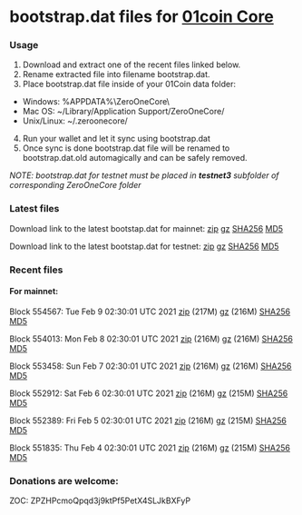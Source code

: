 # bootstrap.dat files for [01coin Core](https://01coin.io)

### Usage

1. Download and extract one of the recent files linked below.
2. Rename extracted file into filename bootstrap.dat.
3. Place bootstrap.dat file inside of your 01Coin data folder:
 - Windows: %APPDATA%\ZeroOneCore\
 - Mac OS: ~/Library/Application Support/ZeroOneCore/
 - Unix/Linux: ~/.zeroonecore/
4. Run your wallet and let it sync using bootstrap.dat
5. Once sync is done bootstrap.dat file will be renamed to bootstrap.dat.old automagically and can be safely removed.

_NOTE: bootstrap.dat for testnet must be placed in **testnet3** subfolder of corresponding ZeroOneCore folder_

### Latest files
Download link to the latest bootstap.dat for mainnet: [zip](https://files.01coin.io/mainnet/bootstrap.dat.zip) [gz](https://files.01coin.io/mainnet/bootstrap.dat.tar.gz) [SHA256](https://files.01coin.io/mainnet/sha256.txt) [MD5](https://files.01coin.io/mainnet/md5.txt)

Download link to the latest bootstap.dat for testnet: [zip](https://files.01coin.io/testnet/bootstrap.dat.zip) [gz](https://files.01coin.io/testnet/bootstrap.dat.tar.gz) [SHA256](https://files.01coin.io/testnet/sha256.txt) [MD5](https://files.01coin.io/testnet/md5.txt)

### Recent files

#### For mainnet:

Block 554567: Tue Feb  9 02:30:01 UTC 2021 [zip](https://files.01coin.io/mainnet/2021-02-09/bootstrap.dat.zip) (217M) [gz](https://files.01coin.io/mainnet/2021-02-09/bootstrap.dat.tar.gz) (216M) [SHA256](https://files.01coin.io/mainnet/2021-02-09/sha256.txt) [MD5](https://files.01coin.io/mainnet/2021-02-09/md5.txt)

Block 554013: Mon Feb  8 02:30:01 UTC 2021 [zip](https://files.01coin.io/mainnet/2021-02-08/bootstrap.dat.zip) (216M) [gz](https://files.01coin.io/mainnet/2021-02-08/bootstrap.dat.tar.gz) (216M) [SHA256](https://files.01coin.io/mainnet/2021-02-08/sha256.txt) [MD5](https://files.01coin.io/mainnet/2021-02-08/md5.txt)

Block 553458: Sun Feb  7 02:30:01 UTC 2021 [zip](https://files.01coin.io/mainnet/2021-02-07/bootstrap.dat.zip) (216M) [gz](https://files.01coin.io/mainnet/2021-02-07/bootstrap.dat.tar.gz) (216M) [SHA256](https://files.01coin.io/mainnet/2021-02-07/sha256.txt) [MD5](https://files.01coin.io/mainnet/2021-02-07/md5.txt)

Block 552912: Sat Feb  6 02:30:01 UTC 2021 [zip](https://files.01coin.io/mainnet/2021-02-06/bootstrap.dat.zip) (216M) [gz](https://files.01coin.io/mainnet/2021-02-06/bootstrap.dat.tar.gz) (215M) [SHA256](https://files.01coin.io/mainnet/2021-02-06/sha256.txt) [MD5](https://files.01coin.io/mainnet/2021-02-06/md5.txt)

Block 552389: Fri Feb  5 02:30:01 UTC 2021 [zip](https://files.01coin.io/mainnet/2021-02-05/bootstrap.dat.zip) (216M) [gz](https://files.01coin.io/mainnet/2021-02-05/bootstrap.dat.tar.gz) (215M) [SHA256](https://files.01coin.io/mainnet/2021-02-05/sha256.txt) [MD5](https://files.01coin.io/mainnet/2021-02-05/md5.txt)

Block 551835: Thu Feb  4 02:30:01 UTC 2021 [zip](https://files.01coin.io/mainnet/2021-02-04/bootstrap.dat.zip) (216M) [gz](https://files.01coin.io/mainnet/2021-02-04/bootstrap.dat.tar.gz) (215M) [SHA256](https://files.01coin.io/mainnet/2021-02-04/sha256.txt) [MD5](https://files.01coin.io/mainnet/2021-02-04/md5.txt)


### Donations are welcome:

ZOC: ZPZHPcmoQpqd3j9ktPf5PetX4SLJkBXFyP
